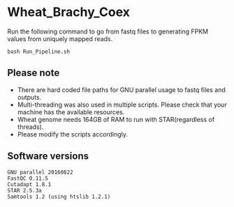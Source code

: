 # Wheat_Brachy_Coex
Run the following command to go from fastq files to generating FPKM values from uniquely mapped reads. 

```
bash Run_Pipeline.sh
```
## Please note
* There are hard coded file paths for GNU parallel usage to fastq files and outputs.
* Multi-threading was also used in multiple scripts. Please check that your machine has the available resources.
* Wheat genome needs 164GB of RAM to run with STAR(regardless of threads).
* Please modify the scripts accordingly.

## Software versions
```
GNU parallel 20160822
FastQC 0.11.5
Cutadapt 1.8.1
STAR 2.5.3a
Samtools 1.2 (using htslib 1.2.1)
```

